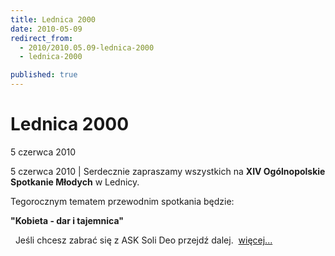 ```yaml
---
title: Lednica 2000
date: 2010-05-09
redirect_from: 
  - 2010/2010.05.09-lednica-2000
  - lednica-2000

published: true
---
```




# Lednica 2000

<time>5 czerwca 2010</time>

5 czerwca 2010 | 
Serdecznie zapraszamy wszystkich na 
**XIV Ogólnopolskie Spotkanie Młodych** w Lednicy.


Tegorocznym tematem przewodnim spotkania będzie:

**"Kobieta - dar i tajemnica"**

&nbsp;
Jeśli chcesz zabrać się z ASK Soli Deo przejdź dalej.
&nbsp;[](%5C)[więcej...](http://www.solideo.pl/sd/index.php?ms1=projekty&gr_id=10&ps_id=520&lang=pl)


<!--CONTENT FROM OLD SERVER (jos before 2013): 5 czerwca 2010 | 
Serdecznie zapraszamy wszystkich na 
**XIV Ogólnopolskie Spotkanie Młodych** w Lednicy.


Tegorocznym tematem przewodnim spotkania będzie:

**"Kobieta - dar i tajemnica"**

&nbsp;
Jeśli chcesz zabrać się z ASK Soli Deo przejdź dalej.
&nbsp;[](%5C)[więcej...](http://www.solideo.pl/sd/index.php?ms1=projekty&gr_id=10&ps_id=520&lang=pl)
                  
-->

<!--{{json:{"created_date":"2010-05-09 00:00:47","publish_down":"0000-00-00 00:00:00","id":"844"}}}-->